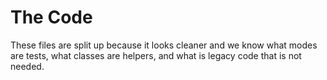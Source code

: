 # The Code
These files are split up because it looks cleaner and we know what modes are tests, what classes are helpers, and what is legacy code that is not needed.
